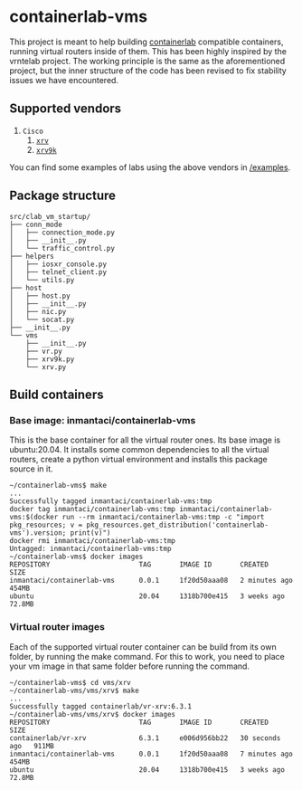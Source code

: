 # containerlab-vms

This project is meant to help building [containerlab](https://containerlab.srlinux.dev/) compatible containers, running virtual routers inside of them.  This has been highly inspired by the vrntelab project.  The working principle is the same as the aforementioned project, but the inner structure of the code has been revised to fix stability issues we have encountered.

## Supported vendors

 1. `Cisco`
    1. [`xrv`](vms/xrv)
    2. [`xrv9k`](vms/xrv9k)

You can find some examples of labs using the above vendors in [/examples](examples/).

## Package structure
```
src/clab_vm_startup/
├── conn_mode
│   ├── connection_mode.py
│   ├── __init__.py
│   └── traffic_control.py
├── helpers
│   ├── iosxr_console.py
│   ├── telnet_client.py
│   └── utils.py
├── host
│   ├── host.py
│   ├── __init__.py
│   ├── nic.py
│   └── socat.py
├── __init__.py
└── vms
    ├── __init__.py
    ├── vr.py
    ├── xrv9k.py
    └── xrv.py
```

## Build containers

### Base image: inmantaci/containerlab-vms

This is the base container for all the virtual router ones.  Its base image is ubuntu:20.04.  It installs some common dependencies to all the virtual routers, create a python virtual environment and installs this package source in it.

```console
~/containerlab-vms$ make
...
Successfully tagged inmantaci/containerlab-vms:tmp
docker tag inmantaci/containerlab-vms:tmp inmantaci/containerlab-vms:$(docker run --rm inmantaci/containerlab-vms:tmp -c "import pkg_resources; v = pkg_resources.get_distribution('containerlab-vms').version; print(v)")
docker rmi inmantaci/containerlab-vms:tmp
Untagged: inmantaci/containerlab-vms:tmp
~/containerlab-vms$ docker images
REPOSITORY                      TAG       IMAGE ID       CREATED          SIZE
inmantaci/containerlab-vms      0.0.1     1f20d50aaa08   2 minutes ago    454MB
ubuntu                          20.04     1318b700e415   3 weeks ago      72.8MB
```

### Virtual router images

Each of the supported virtual router container can be build from its own folder, by running the make command.  For this to work, you need to place your vm image in that same folder before running the command.

```console
~/containerlab-vms$ cd vms/xrv
~/containerlab-vms/vms/xrv$ make
...
Successfully tagged containerlab/vr-xrv:6.3.1
~/containerlab-vms/vms/xrv$ docker images
REPOSITORY                      TAG       IMAGE ID       CREATED          SIZE
containerlab/vr-xrv             6.3.1     e006d956bb22   30 seconds ago   911MB
inmantaci/containerlab-vms      0.0.1     1f20d50aaa08   7 minutes ago    454MB
ubuntu                          20.04     1318b700e415   3 weeks ago      72.8MB
```
